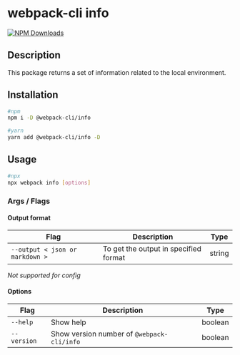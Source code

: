 # webpack-cli info

[![NPM Downloads][downloads]][downloads-url]

## Description

This package returns a set of information related to the local environment.

## Installation

```bash
#npm
npm i -D @webpack-cli/info

#yarn
yarn add @webpack-cli/info -D

```

## Usage

```bash
#npx
npx webpack info [options]

```

### Args / Flags

#### Output format

| Flag                            | Description                           | Type   |
| ------------------------------- | ------------------------------------- | ------ |
| `--output < json or markdown >` | To get the output in specified format | string |

_Not supported for config_

#### Options

| Flag        | Description                                | Type    |
| ----------- | ------------------------------------------ | ------- |
| `--help`    | Show help                                  | boolean |
| `--version` | Show version number of `@webpack-cli/info` | boolean |

[downloads]: https://img.shields.io/npm/dm/@webpack-cli/info.svg
[downloads-url]: https://www.npmjs.com/package/@webpack-cli/info
